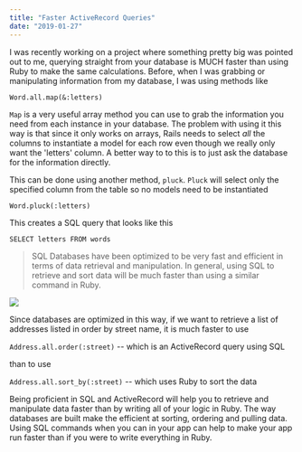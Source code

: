 ```yaml
---
title: "Faster ActiveRecord Queries"
date: "2019-01-27"
---
```


I was recently working on a project where something pretty big was pointed out to me, querying straight from your database is MUCH faster than using Ruby to make the same calculations. Before, when I was grabbing or manipulating information from my database, I was using methods like

```
Word.all.map(&:letters)
```

`Map` is a very useful array method you can use to grab the information you need from each instance in your database. The problem with using it this way is that since it only works on arrays, Rails needs to select *all* the columns to instantiate a model for each row even though we really only want the 'letters' column. A better way to to this is to just ask the database for the information directly.

This can be done using another method, `pluck`. `Pluck` will select only the specified column from the table so no models need to be instantiated

```
Word.pluck(:letters)
```

This creates a SQL query that looks like this

```
SELECT letters FROM words
```


> SQL Databases have been optimized to be very fast and efficient in terms of data retrieval and manipulation. In general, using SQL to retrieve and sort data will be much faster than using a similar command in Ruby.

![](https://i.chzbgr.com/full/2703657216/h84D2668C/)

Since databases are optimized in this way, if we want to retrieve a list of addresses listed in order by street name, it is much faster to use

`Address.all.order(:street)`  -- which is an ActiveRecord query using SQL

than to use

`Address.all.sort_by(:street)` -- which uses Ruby to sort the data

Being proficient in SQL and ActiveRecord will help you to retrieve and manipulate data faster than by writing all of your logic in Ruby. The way databases are built make the efficient at sorting, ordering and pulling data. Using SQL commands when you can in your app can help to make your app run faster than if you were to write everything in Ruby.
